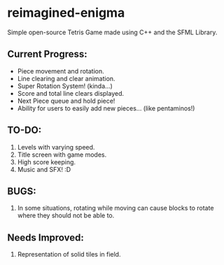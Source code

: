 # reimagined-enigma
Simple open-source Tetris Game made using C++ and the SFML Library.

## Current Progress:
* Piece movement and rotation.
* Line clearing and clear animation.
* Super Rotation System! (kinda...)
* Score and total line clears displayed.
* Next Piece queue and hold piece!
* Ability for users to easily add new pieces... (like pentaminos!)

## TO-DO:
1. Levels with varying speed.
2. Title screen with game modes.
3. High score keeping.
4. Music and SFX! :D

## BUGS:
1. In some situations, rotating while moving can cause blocks to rotate where they should not be able to.

## Needs Improved:
1. Representation of solid tiles in field.
